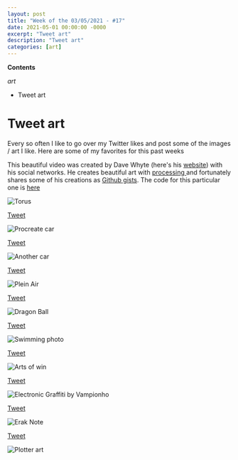 ```yaml
---
layout: post
title: "Week of the 03/05/2021 - #17"
date: 2021-05-01 00:00:00 -0000
excerpt: "Tweet art"
description: "Tweet art"
categories: [art]
---
```


**Contents**

*art*

- Tweet art

# Tweet art

Every so often I like to go over my Twitter likes and post some of the images / art I like. Here are some of my favorites for this past weeks


This beautiful video was created by Dave Whyte (here's his [website](https://beesandbombs.com/)) with his social networks. He creates beautiful art with [processing ](https://processing.org/) and fortunately shares some of his creations as [Github gists](https://gist.github.com/beesandbombs). The code for this particular one is [here](https://gist.github.com/beesandbombs/f341a5728cf090189f37f51597541624)

![Torus](/assets/imgs/2021-05-03/torus.png)


[Tweet](https://twitter.com/banditjoj/status/1387649552136736768)

![Procreate car](/assets/imgs/2021-05-03/procreate-car.jpg)


[Tweet](https://twitter.com/pixelpchan/status/1380599990012157955)

![Another car](/assets/imgs/2021-05-03/car2.jpg)



[Tweet](https://twitter.com/Leepix_x/status/1384418913375592449)

![Plein Air](/assets/imgs/2021-05-03/plein-air.jpg)



[Tweet](https://twitter.com/TheOtaking/status/1386047293925871616)

![Dragon Ball](/assets/imgs/2021-05-03/dragon-ball.jpg)


[Tweet](https://twitter.com/archillect/status/1386133821926543363)

![Swimming photo](/assets/imgs/2021-05-03/swimming.jpg)



[Tweet](https://twitter.com/arts_of_win/status/1382115382484426756)

![Arts of win](/assets/imgs/2021-05-03/arts-of-win.png)



[Tweet](https://twitter.com/dyinginkyoto/status/1373620613970034688)

![Electronic Graffiti by Vampionho](/assets/imgs/2021-05-03/electronic-graffiti.jpg)



[Tweet](https://twitter.com/HoracioAltuna/status/1381125537477840896)

![Erak Note](/assets/imgs/2021-05-03/erak-note.jpg)



[Tweet](https://twitter.com/CryptoTerminals/status/1386065821391220736)

![Plotter art](/assets/imgs/2021-05-03/plotter-art.jpg)


